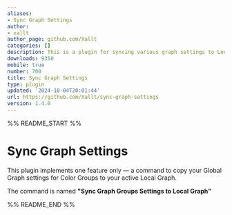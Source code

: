 ```yaml
---
aliases:
- Sync Graph Settings
author:
- xallt
author_page: github.com/Xallt
categories: []
description: This is a plugin for syncing various graph settings to Local Graphs
downloads: 9350
mobile: true
number: 700
title: Sync Graph Settings
type: plugin
updated: '2024-10-04T20:01:44'
url: https://github.com/Xallt/sync-graph-settings
version: 1.4.0
---
```


%% README_START %%

# Sync Graph Settings

This plugin implements one feature only &mdash; a command to copy your Global Graph settings for Color Groups to your active Local Graph.

The command is named **"Sync Graph Groups Settings to Local Graph"**


%% README_END %%